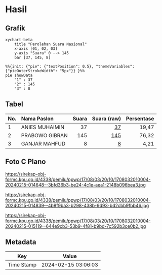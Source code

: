 # Hasil

## Grafik

```mermaid
xychart-beta
    title "Perolehan Suara Nasional"
    x-axis [01, 02, 03]
    y-axis "Suara" 0 --> 145
    bar [37, 145, 8]
```

```mermaid
%%{init: {"pie": {"textPosition": 0.5}, "themeVariables": {"pieOuterStrokeWidth": "5px"}} }%%
pie showData
    "1" : 37
    "2" : 145
    "3" : 8
```

## Tabel

| No. | Nama Paslon    | Suara | Suara (raw) | Persentase |
|:--- |:-------------- | -----:| -----------:| ----------:|
| 1   | ANIES MUHAIMIN | 37    | [37][p-1]   | 19,47      |
| 2   | PRABOWO GIBRAN | 145   | [145][p-2]  | 76,32      |
| 3   | GANJAR MAHFUD  | 8     | [8][p-3]    | 4,21       |


[p-1]: https://github.com/gigit-pemilu/pemilu-2024/blob/main/pilpres/hitung-suara/sub/17-bengkulu/sub/08-kepahiang/sub/03-tebat-karai/sub/2010-peraduan-binjai/sub/004-tps/sub/paslon-1.txt
[p-2]: https://github.com/gigit-pemilu/pemilu-2024/blob/main/pilpres/hitung-suara/sub/17-bengkulu/sub/08-kepahiang/sub/03-tebat-karai/sub/2010-peraduan-binjai/sub/004-tps/sub/paslon-2.txt
[p-3]: https://github.com/gigit-pemilu/pemilu-2024/blob/main/pilpres/hitung-suara/sub/17-bengkulu/sub/08-kepahiang/sub/03-tebat-karai/sub/2010-peraduan-binjai/sub/004-tps/sub/paslon-3.txt

## Foto C Plano

https://sirekap-obj-formc.kpu.go.id/4338/pemilu/ppwp/17/08/03/20/10/1708032010004-20240215-014648--3bfd36b3-be24-4c1e-aea1-2148b096bea3.jpg

https://sirekap-obj-formc.kpu.go.id/4338/pemilu/ppwp/17/08/03/20/10/1708032010004-20240215-014839--4b8f9ba3-b298-438b-9d93-bd2cbb9fbb46.jpg

https://sirekap-obj-formc.kpu.go.id/4338/pemilu/ppwp/17/08/03/20/10/1708032010004-20240215-015119--644e9cb3-53b9-4f81-b9bd-7c592b3ce0b2.jpg


## Metadata

| Key        | Value               |
| ---------- | ------------------- |
| Time Stamp | 2024-02-15 03:06:03 |



